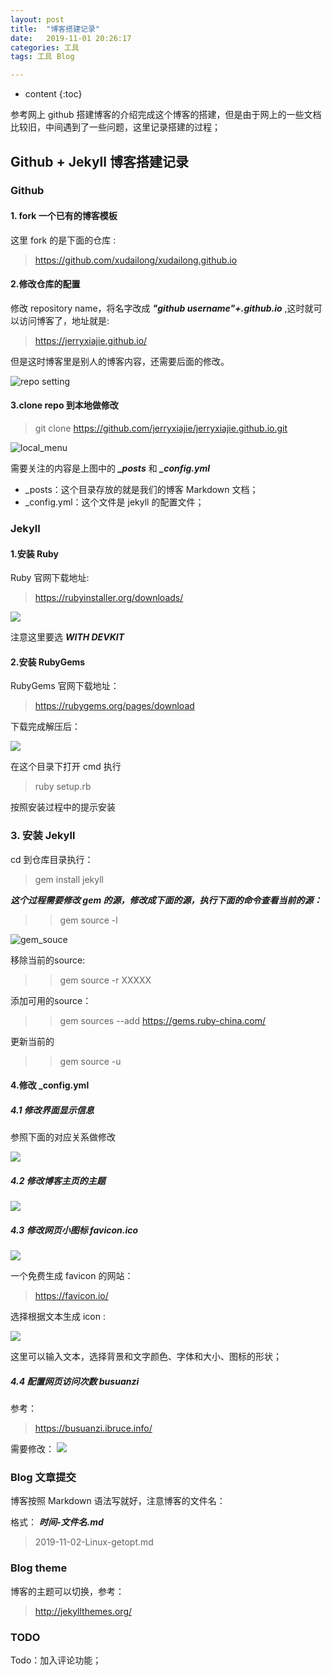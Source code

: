 ```yaml
---
layout: post
title:  "博客搭建记录"
date:   2019-11-01 20:26:17
categories: 工具
tags: 工具 Blog

---
```


* content
{:toc}

参考网上 github 搭建博客的介绍完成这个博客的搭建，但是由于网上的一些文档比较旧，中间遇到了一些问题，这里记录搭建的过程；





## Github + Jekyll 博客搭建记录

### Github

#### 1. fork 一个已有的博客模板

这里 fork 的是下面的仓库 :
> https://github.com/xudailong/xudailong.github.io


#### 2.修改仓库的配置

修改 repository name，将名字改成 ***"github username"+.github.io***
,这时就可以访问博客了，地址就是:
> https://jerryxiajie.github.io/

但是这时博客里是别人的博客内容，还需要后面的修改。

![repo setting]({{site.baseurl}}/img/blog_20191102/blog_20191102_1.png)

#### 3.clone repo 到本地做修改

> git clone https://github.com/jerryxiajie/jerryxiajie.github.io.git

![local_menu]({{site.baseurl}}/img/blog_20191102/blog_20191102_2.png)

需要关注的内容是上图中的 ***_posts*** 和 ***_config.yml***
* _posts：这个目录存放的就是我们的博客 Markdown 文档；
* _config.yml：这个文件是 jekyll 的配置文件；


### Jekyll

#### 1.安装 Ruby

Ruby 官网下载地址:
> https://rubyinstaller.org/downloads/

![]({{site.baseurl}}/img/blog_20191102/blog_20191102_3.png)

注意这里要选 ***WITH DEVKIT***

#### 2.安装 RubyGems 

RubyGems 官网下载地址：
> https://rubygems.org/pages/download

下载完成解压后：

![]({{site.baseurl}}/img/blog_20191102/blog_20191102_4.png)

在这个目录下打开 cmd 执行

> ruby setup.rb

按照安装过程中的提示安装

### 3. 安装 Jekyll

cd 到仓库目录执行：

> gem install jekyll

***这个过程需要修改 gem 的源，修改成下面的源，执行下面的命令查看当前的源：***
>> gem source -l

![gem_souce]({{site.baseurl}}/img/blog_20191102/blog_20191102_5.png)

移除当前的source:
>> gem source -r XXXXX

添加可用的source：
>> gem sources --add https://gems.ruby-china.com/

更新当前的
>> gem source -u


#### 4.修改 _config.yml

##### 4.1 修改界面显示信息

参照下面的对应关系做修改

![]({{site.baseurl}}/img/blog_20191102/blog_20191102_6.png)

##### 4.2 修改博客主页的主题

![]({{site.baseurl}}/img/blog_20191102/blog_20191102_7.png)

##### 4.3 修改网页小图标 favicon.ico

![]({{site.baseurl}}/img/blog_20191102/blog_20191102_8.png)

一个免费生成 favicon 的网站：

> https://favicon.io/

选择根据文本生成 icon :

![]({{site.baseurl}}/img/blog_20191102/blog_20191102_9.png)

这里可以输入文本，选择背景和文字颜色、字体和大小、图标的形状；

##### 4.4 配置网页访问次数 busuanzi

参考：

> https://busuanzi.ibruce.info/

需要修改：
![]({{site.baseurl}}/img/blog_20191102/blog_20191102_10.png)


### Blog 文章提交

博客按照 Markdown 语法写就好，注意博客的文件名：

格式： ***时间-文件名.md***

> 2019-11-02-Linux-getopt.md

### Blog theme

博客的主题可以切换，参考：

> http://jekyllthemes.org/

### TODO

Todo：加入评论功能；